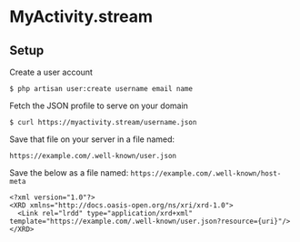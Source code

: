 # MyActivity.stream

## Setup

Create a user account

```
$ php artisan user:create username email name
```

Fetch the JSON profile to serve on your domain

```
$ curl https://myactivity.stream/username.json
```

Save that file on your server in a file named:

`https://example.com/.well-known/user.json`

Save the below as a file named: `https://example.com/.well-known/host-meta`

```
<?xml version="1.0"?>
<XRD xmlns="http://docs.oasis-open.org/ns/xri/xrd-1.0">
  <Link rel="lrdd" type="application/xrd+xml" template="https://example.com/.well-known/user.json?resource={uri}"/>
</XRD>
```

